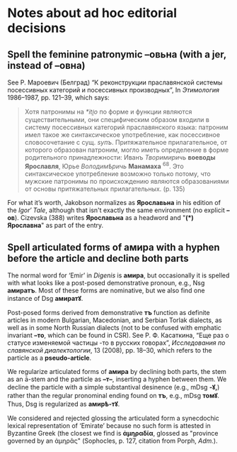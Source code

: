 # Notes about ad hoc editorial decisions

## Spell the feminine patronymic **–овьна** (with a jer, instead of **–овна**)

See P. Мароевич (Белград) “К реконструкции праславянской системы посессивных категорий и посессивных производных”, In *Этимология* 1986–1987, pp. 121–39, which says:

> Хотя патронимы на *\*iti̯o* по форме и функции являются существительными, они специфическим образом входили в систему посессивных категорий праславянского языка: патроним имел такое же синтаксическое употребление, как посессивное словосочетание с сущ. *sупъ*. Притяжательное прилагательное, от которого образован патроним, могло иметь определение в форме родительного принадлежности: Иванъ *Творимиричь* **воеводы Ярославля**, Юрье *Володимѣричь* **Манамаха** <sup>68</sup>. Это синтаксическое употребление возможно только потому, что мужские патронимы по происхождению являются образованиями от основы притяжательных прилагательных. (p. 135)

For what it’s worth, Jakobson normalizes as **Ярославьна** in his edition of the *Igor′ Tale*, although that isn't exactly the same environment (no explicit **–ов**). Cizevska (388) writes **Ярославьна** as a headword and "**(*) Ярославна**" as part of the entry.

## Spell articulated forms of **амира** with a hyphen before the article and decline both parts

The normal word for ‘Emir’ in *Digenis* is **амира**, but occasionally it is spelled with what looks like a post-posed demonstrative pronoun, e.g., Nsg **амиратъ**. Most of these forms are nominative, but we also find one instance of Dsg **амиратꙋ**. 

Post-posed forms derived from demonstrative **тъ** function as definite articles in modern Bulgarian, Macedonian, and Serbian Torlak dialects, as well as in some North Russian dialects (not to be confused with emphatic invariant **–то**, which can be found in CSR). See Р. Ф. Касаткина, “Еще раз о статусе изменяемой частицы -то в русских говорах”, *Исследования по славянской диалектологии*, 13 (2008), pp. 18–30, which refers to the particle as a **pseudo-article**. 

We regularize articulated forms of **амира** by declining both parts, the stem as an ā-stem and the particle as **–т–**, inserting a hyphen between them. We decline the particle with a simple substantival desinence (e.g., mDsg **-ꙋ,**) rather than the regular pronominal ending found on **тъ**, e.g., mDsg **томꙋ**. Thus, Dsg is regularized as **амирѣ-тꙋ**.

We considered and rejected glossing the articulated form a synecdochic lexical representation of ‘Emirate’ because no such form is attested in Byzantine Greek (the closest we find is **ἀμηραδία**, glossed as "province governed by an ἀμηρᾶς" (Sophocles, p. 127, citation from Porph, *Adm.*).

